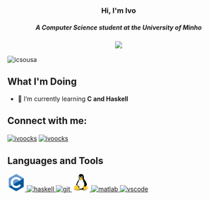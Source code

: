 <h3 align="center">Hi, I'm Ivo</h3>
<h5 align="center">A Computer Science student at the University of Minho</h5>

<div align="center">
<img src="https://github.com/icsousa/icsousa/assets/115634463/eecb4f84-6939-4a47-a05d-16df7a6c0468" width="125px" />
</div>

<p align="left"> <img src="https://komarev.com/ghpvc/?username=icsousa&label=Profile%20views&color=0e75b6&style=flat" alt="icsousa" /> </p>

## What I'm Doing
- 🌱 I’m currently learning **C and Haskell**

## Connect with me:
<p align="left">
<a href="https://twitter.com/ivoocks" target="blank"><img align="center" src="https://raw.githubusercontent.com/rahuldkjain/github-profile-readme-generator/master/src/images/icons/Social/twitter.svg" alt="ivoocks" height="30" width="40" /></a>
<a href="https://instagram.com/ivoocks" target="blank"><img align="center" src="https://raw.githubusercontent.com/rahuldkjain/github-profile-readme-generator/master/src/images/icons/Social/instagram.svg" alt="ivoocks" height="30" width="40" /></a>
</p>

## Languages and Tools
<p align="left"> <a href="https://www.cprogramming.com/" target="_blank" rel="noreferrer"> <img src="https://raw.githubusercontent.com/devicons/devicon/master/icons/c/c-original.svg" alt="c" width="40" height="40"/> </a> <a href="https://www.haskell.org/" target="_blank" rel="noreferrer"> <img src="https://upload.wikimedia.org/wikipedia/commons/1/1c/Haskell-Logo.svg" alt="haskell" width="40" height="40"/> </a> <a href="https://git-scm.com/" target="_blank" rel="noreferrer"> <img src="https://www.vectorlogo.zone/logos/git-scm/git-scm-icon.svg" alt="git" width="40" height="40"/> </a> <a href="https://www.linux.org/" target="_blank" rel="noreferrer"> <img src="https://raw.githubusercontent.com/devicons/devicon/master/icons/linux/linux-original.svg" alt="linux" width="40" height="40"/> </a> <a href="https://matlab.mathworks.com/" target="_blank" rel="noreferrer"> <img src="https://cdn.jsdelivr.net/gh/devicons/devicon/icons/matlab/matlab-original.svg" alt="matlab" width="40" height="40"/> </a> <a href="https://code.visualstudio.com/" target="_blank" rel="noreferrer"> <img src="https://cdn.jsdelivr.net/gh/devicons/devicon/icons/vscode/vscode-original.svg" alt="vscode" width="40" height="40"/> </a> </p>


